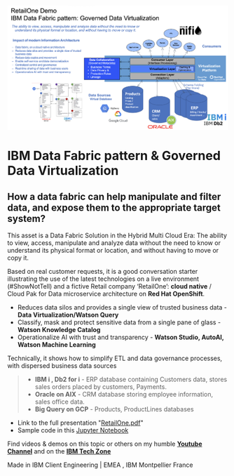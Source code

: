 [![Data Fabric RetailOne ](./Pictures/RetailOne-DataFabricDemo.png)](https://github.com/bmarolleau/retailOne/blob/main/README.md "Data Governance and Modernization: Data Fabric, Cloud Pak for Data")

# IBM Data Fabric pattern & Governed Data Virtualization
## How a data fabric can help manipulate and filter data, and expose them to the appropriate target system?

This asset is a Data Fabric Solution in the Hybrid Multi Cloud Era: The ability to view, access, manipulate and analyze data without the need to know or understand its physical format or location, and without having to move or copy it. 

Based on real customer requests, it is a good conversation starter illustrating the use of the latest technologies on a live environment (#ShowNotTell) and a fictive Retail company ‘RetailOne’:  **cloud native** / Cloud Pak for Data microservice architecture on **Red Hat OpenShift**. 
- Reduces data silos and provides a single view of trusted business data - **Data Virtualization/Watson Query**
- Classify, mask and protect sensitive data from a single pane of glass - **Watson Knowledge Catalog**
- Operationalize AI with trust and transparency - **Watson Studio, AutoAI, Watson Machine Learning**

Technically, it shows how to simplify ETL and data governance processes, with dispersed business data sources 
> - **IBM i , Db2 for i** - ERP database containing Customers data, stores sales orders placed by customers, Payments.
> - **Oracle on AIX**  - CRM database storing employee information, sales office data.
> - **Big Query on GCP**  - Products, ProductLines databases



- Link to the full presentation "[RetailOne.pdf](https://ibm.box.com/v/retailone-intro)" 
- Sample code in this [Jupyter Notebook](./RetailOne-Notebook1-1.ipynb) 

Find videos & demos on this topic or others on my humble **[Youtube Channel](https://www.youtube.com/channel/UCUYRV_RT9zUKfbcmZsmQO2Q)** and on the **[IBM Tech Zone](https://techzone.ibm.com/collection/retailone-ibm-data-fabric)** 

Made in IBM Client Engineering | EMEA ,  IBM Montpellier France